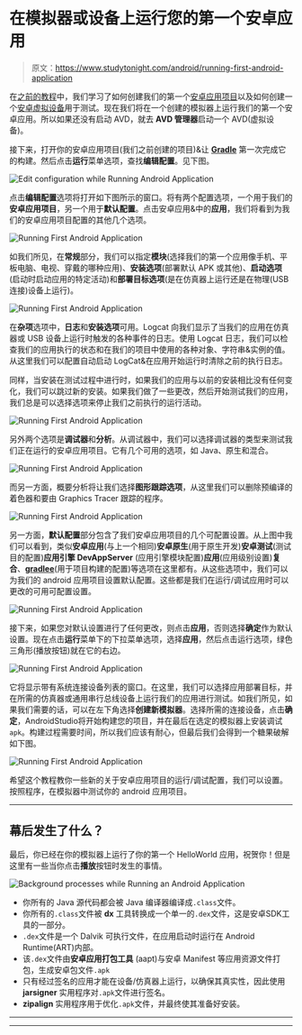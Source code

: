 # 在模拟器或设备上运行您的第一个安卓应用

> 原文：<https://www.studytonight.com/android/running-first-android-application>

在[之前的教程](introduction-to-gradle)中，我们学习了如何创建我们的第一个[安卓应用项目](first-android-application)以及如何创建一个[安卓虚拟设备](android-virtual-device)用于测试。现在我们将在一个创建的模拟器上运行我们的第一个安卓应用。所以如果还没有启动 AVD，就去 **AVD 管理器**启动一个 AVD(虚拟设备)。

接下来，打开你的安卓应用项目(我们之前创建的项目)&让 **[Gradle](introduction-to-gradle)** 第一次完成它的构建。然后点击**运行**菜单选项，查找**编辑配置**。见下图。

![Edit configuration while Running Android Application](img/6da1165b70a16587dda06aa0d96136b1.png)

点击**编辑配置**选项将打开如下图所示的窗口。将有两个配置选项，一个用于我们的**安卓应用项目**，另一个用于**默认配置**。点击安卓应用&中的**应用**，我们将看到为我们的安卓应用项目配置的其他几个选项。

![Running First Android Application](img/1927d9440689e8cf00e87018da723453.png)

如我们所见，在**常规**部分，我们可以指定**模块**(选择我们的第一个应用像手机、平板电脑、电视、穿戴的哪种应用)、**安装选项**(部署默认 APK 或其他)、**启动选项**(启动时启动应用的特定活动)和**部署目标选项**(是在仿真器上运行还是在物理(USB 连接)设备上运行)。

![Running First Android Application](img/d2fd4121f2aea9bd283aeddf09e75711.png)

在**杂项**选项中，**日志**和**安装选项**可用。Logcat 向我们显示了当我们的应用在仿真器或 USB 设备上运行时触发的各种事件的日志。使用 Logcat 日志，我们可以检查我们的应用执行的状态和在我们的项目中使用的各种对象、字符串&实例的值。从这里我们可以配置自动启动 LogCat&在应用开始运行时清除之前的执行日志。

同样，当安装在测试过程中进行时，如果我们的应用与以前的安装相比没有任何变化，我们可以跳过新的安装。如果我们做了一些更改，然后开始测试我们的应用，我们总是可以选择选项来停止我们之前执行的运行活动。

![Running First Android Application](img/d8fe838d603a3edf9bdc9488d2bf8494.png)

另外两个选项是**调试器**和**分析**。从调试器中，我们可以选择调试器的类型来测试我们正在运行的安卓应用项目。它有几个可用的选项，如 Java、原生和混合。

![Running First Android Application](img/855192fa91927e1356da5e80d3e57197.png)

而另一方面，概要分析将让我们选择**图形跟踪选项**，从这里我们可以删除预编译的着色器和要由 Graphics Tracer 跟踪的程序。

![Running First Android Application](img/09416757c179a6774f8674e767c94683.png)

另一方面，**默认配置**部分包含了我们安卓应用项目的几个可配置设置。从上图中我们可以看到，类似**安卓应用**(与上一个相同)**安卓原生**(用于原生开发)**安卓测试**(测试目的配置)**应用引擎 DevAppServer** (应用引擎模块配置)**应用**(应用级别设置)**复合**、**[gradlee](introduction-to-gradle)**(用于项目构建的配置)等选项在这里都有。从这些选项中，我们可以为我们的 android 应用项目设置默认配置。这些都是我们在运行/调试应用时可以更改的可用可配置设置。

![Running First Android Application](img/f8ced885698870be0e2768f4e2112bd0.png)

接下来，如果您对默认设置进行了任何更改，则点击**应用**，否则选择**确定**作为默认设置。现在点击**运行**菜单下的下拉菜单选项，选择**应用**，然后点击运行选项，绿色三角形(播放按钮)就在它的右边。

![Running First Android Application](img/ab52e19c6c42d6e979d07f38618bd73e.png)

它将显示带有系统连接设备列表的窗口。在这里，我们可以选择应用部署目标，并在所需的仿真器或通用串行总线设备上运行我们的应用进行测试。如我们所见，如果我们需要的话，可以在左下角选择**创建新模拟器**。选择所需的连接设备，点击**确定**，AndroidStudio将开始构建您的项目，并在最后在选定的模拟器上安装调试`apk`。构建过程需要时间，所以我们应该有耐心，但最后我们会得到一个糖果破解如下图。

![Running First Android Application](img/f4930f90e86ceb96b1cc0d919c5ea727.png)

希望这个教程教你一些新的关于安卓应用项目的运行/调试配置，我们可以设置。按照程序，在模拟器中测试你的 android 应用项目。

* * *

## 幕后发生了什么？

最后，你已经在你的模拟器上运行了你的第一个 HelloWorld 应用，祝贺你！但是这里有一些当你点击**播放**按钮时发生的事情。

![Background processes while Running an Android Application](img/8a8b6e1f57683d5efd4cfb876c4c38c8.png)

*   你所有的 Java 源代码都会被 Java 编译器编译成`.class`文件。
*   你所有的`.class`文件被 **dx** 工具转换成一个单一的`.dex`文件，这是安卓SDK工具的一部分。
*   `.dex`文件是一个 Dalvik 可执行文件，在应用启动时运行在 Android Runtime(ART)内部。
*   该`.dex`文件由**安卓应用打包工具** (aapt)与安卓 Manifest 等应用资源文件打包，生成安卓包文件`.apk`
*   只有经过签名的应用才能在设备/仿真器上运行，以确保其真实性，因此使用 **jarsigner** 实用程序对`.apk`文件进行签名。
*   **zipalign** 实用程序用于优化`.apk`文件，并最终使其准备好安装。

* * *

* * *